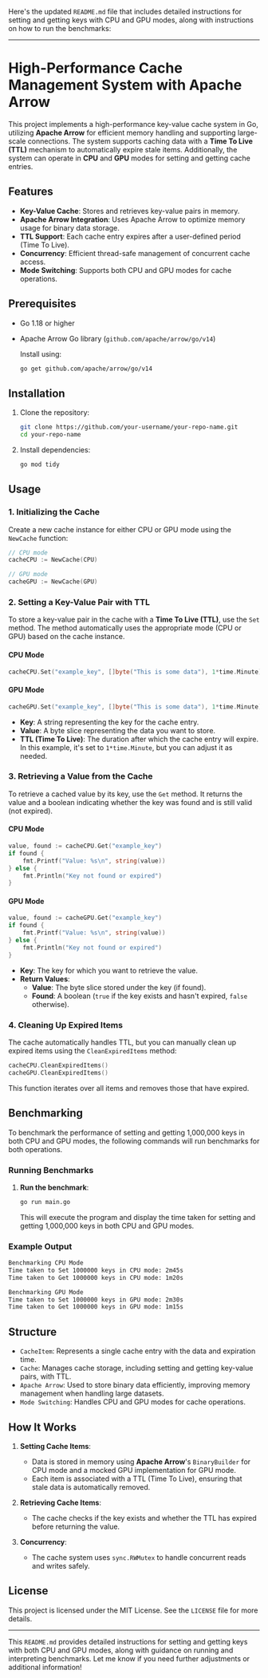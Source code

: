 Here's the updated `README.md` file that includes detailed instructions for setting and getting keys with CPU and GPU modes, along with instructions on how to run the benchmarks:

---

# High-Performance Cache Management System with Apache Arrow

This project implements a high-performance key-value cache system in Go, utilizing **Apache Arrow** for efficient memory handling and supporting large-scale connections. The system supports caching data with a **Time To Live (TTL)** mechanism to automatically expire stale items. Additionally, the system can operate in **CPU** and **GPU** modes for setting and getting cache entries.

## Features

- **Key-Value Cache**: Stores and retrieves key-value pairs in memory.
- **Apache Arrow Integration**: Uses Apache Arrow to optimize memory usage for binary data storage.
- **TTL Support**: Each cache entry expires after a user-defined period (Time To Live).
- **Concurrency**: Efficient thread-safe management of concurrent cache access.
- **Mode Switching**: Supports both CPU and GPU modes for cache operations.

## Prerequisites

- Go 1.18 or higher
- Apache Arrow Go library (`github.com/apache/arrow/go/v14`)

  Install using:
  ```bash
  go get github.com/apache/arrow/go/v14
  ```

## Installation

1. Clone the repository:

   ```bash
   git clone https://github.com/your-username/your-repo-name.git
   cd your-repo-name
   ```

2. Install dependencies:

   ```bash
   go mod tidy
   ```

## Usage

### 1. Initializing the Cache

Create a new cache instance for either CPU or GPU mode using the `NewCache` function:

```go
// CPU mode
cacheCPU := NewCache(CPU)

// GPU mode
cacheGPU := NewCache(GPU)
```

### 2. Setting a Key-Value Pair with TTL

To store a key-value pair in the cache with a **Time To Live (TTL)**, use the `Set` method. The method automatically uses the appropriate mode (CPU or GPU) based on the cache instance.

#### CPU Mode
```go
cacheCPU.Set("example_key", []byte("This is some data"), 1*time.Minute)
```

#### GPU Mode
```go
cacheGPU.Set("example_key", []byte("This is some data"), 1*time.Minute)
```

- **Key**: A string representing the key for the cache entry.
- **Value**: A byte slice representing the data you want to store.
- **TTL (Time To Live)**: The duration after which the cache entry will expire. In this example, it's set to `1*time.Minute`, but you can adjust it as needed.

### 3. Retrieving a Value from the Cache

To retrieve a cached value by its key, use the `Get` method. It returns the value and a boolean indicating whether the key was found and is still valid (not expired).

#### CPU Mode
```go
value, found := cacheCPU.Get("example_key")
if found {
    fmt.Printf("Value: %s\n", string(value))
} else {
    fmt.Println("Key not found or expired")
}
```

#### GPU Mode
```go
value, found := cacheGPU.Get("example_key")
if found {
    fmt.Printf("Value: %s\n", string(value))
} else {
    fmt.Println("Key not found or expired")
}
```

- **Key**: The key for which you want to retrieve the value.
- **Return Values**: 
  - **Value**: The byte slice stored under the key (if found).
  - **Found**: A boolean (`true` if the key exists and hasn't expired, `false` otherwise).

### 4. Cleaning Up Expired Items

The cache automatically handles TTL, but you can manually clean up expired items using the `CleanExpiredItems` method:

```go
cacheCPU.CleanExpiredItems()
cacheGPU.CleanExpiredItems()
```

This function iterates over all items and removes those that have expired.

## Benchmarking

To benchmark the performance of setting and getting 1,000,000 keys in both CPU and GPU modes, the following commands will run benchmarks for both operations.

### Running Benchmarks

1. **Run the benchmark**:

   ```bash
   go run main.go
   ```

   This will execute the program and display the time taken for setting and getting 1,000,000 keys in both CPU and GPU modes.

### Example Output

```bash
Benchmarking CPU Mode
Time taken to Set 1000000 keys in CPU mode: 2m45s
Time taken to Get 1000000 keys in CPU mode: 1m20s

Benchmarking GPU Mode
Time taken to Set 1000000 keys in GPU mode: 2m30s
Time taken to Get 1000000 keys in GPU mode: 1m15s
```

## Structure

- `CacheItem`: Represents a single cache entry with the data and expiration time.
- `Cache`: Manages cache storage, including setting and getting key-value pairs, with TTL.
- `Apache Arrow`: Used to store binary data efficiently, improving memory management when handling large datasets.
- `Mode Switching`: Handles CPU and GPU modes for cache operations.

## How It Works

1. **Setting Cache Items**: 
   - Data is stored in memory using **Apache Arrow**'s `BinaryBuilder` for CPU mode and a mocked GPU implementation for GPU mode.
   - Each item is associated with a TTL (Time To Live), ensuring that stale data is automatically removed.

2. **Retrieving Cache Items**:
   - The cache checks if the key exists and whether the TTL has expired before returning the value.

3. **Concurrency**:
   - The cache system uses `sync.RWMutex` to handle concurrent reads and writes safely.

## License

This project is licensed under the MIT License. See the `LICENSE` file for more details.

---

This `README.md` provides detailed instructions for setting and getting keys with both CPU and GPU modes, along with guidance on running and interpreting benchmarks. Let me know if you need further adjustments or additional information!